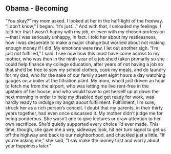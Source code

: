## Obama - Becoming

“You okay?” my mom asked.
I looked at her in the half-light of the freeway. “I don’t know,” I began. “It’s just…”
And with that, I unloaded my feelings. I told her that I wasn’t happy with my job, or even with my chosen profession—that I was seriously unhappy, in fact. I told her about my restlessness, how I was desperate to make a major change but worried about not making enough money if I did. My emotions were raw. I let out another sigh. “I’m just not fulfilled,” I said.
I see now how this must have come across to my mother, who was then in the ninth year of a job she’d taken primarily so she could help finance my college education, after years of not having a job so that she’d be free to sew my school clothes, cook my meals, and do laundry for my dad, who for the sake of our family spent eight hours a day watching gauges on a boiler at the filtration plant. My mom, who’d just driven an hour to fetch me from the airport, who was letting me live rent-free in the upstairs of her house, and who would have to get herself up at dawn the next morning in order to help my disabled dad get ready for work, was hardly ready to indulge my angst about fulfillment.
Fulfillment, I’m sure, struck her as a rich person’s conceit. I doubt that my parents, in their thirty years together, had even once discussed it.
My mother didn’t judge me for being ponderous. She wasn’t one to give lectures or draw attention to her own sacrifices. She’d quietly supported every choice I’d ever made. This time, though, she gave me a wry, sideways look, hit her turn signal to get us off the highway and back to our neighborhood, and chuckled just a little. “If you’re asking me,” she said, “I say make the money first and worry about your happiness later.”
